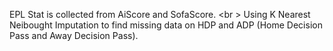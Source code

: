 EPL Stat is collected from AiScore and SofaScore. <br \>
Using K Nearest Neibought Imputation to find missing data on HDP and ADP (Home Decision Pass and Away Decision Pass).
